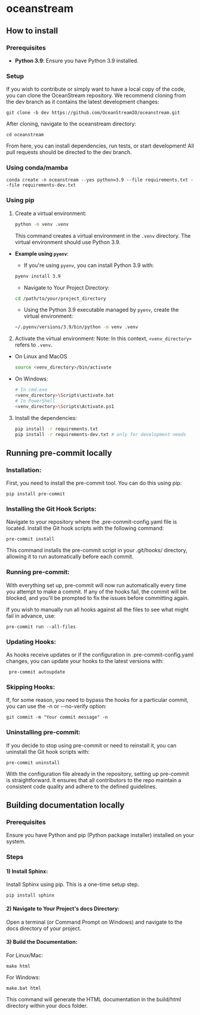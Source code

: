 # oceanstream

## How to install

### Prerequisites

- **Python 3.9**: Ensure you have Python 3.9 installed.

### Setup

If you wish to contribute or simply want to have a local copy of the code, you can clone the OceanStream repository. We recommend cloning from the dev branch as it contains the latest development changes:

    git clone -b dev https://github.com/OceanStreamIO/oceanstream.git

After cloning, navigate to the oceanstream directory:

    cd oceanstream
From here, you can install dependencies, run tests, or start development! 
All pull requests should be directed to the dev branch.

### Using conda/mamba

    conda create -n oceanstream --yes python=3.9 --file requirements.txt --file requirements-dev.txt

### Using pip

1. Create a virtual environment:
    ```bash
    python -m venv .venv
    ```
    This command creates a virtual environment in the `.venv` directory.
    The virtual environment should use Python 3.9.

- **Example using `pyenv`**:

    - If you're using `pyenv`, you can install Python 3.9 with:
    ```bash
    pyenv install 3.9
    ```

    - Navigate to Your Project Directory:
    ```bash
    cd /path/to/your/project_directory
    ```

    - Using the Python 3.9 executable managed by `pyenv`, create the virtual environment:
    ```bash
    ~/.pyenv/versions/3.9/bin/python -m venv .venv
    ```

2. Activate the virtual environment:
Note: In this context, `<venv_directory>` refers to `.venv`.
* On Linux and MacOS
    ```bash
    source <venv_directory>/bin/activate
    ```
* On Windows:
    ```bash
    # In cmd.exe
    <venv_directory>\Scripts\activate.bat
    # In PowerShell
    <venv_directory>\Scripts\Activate.ps1
    ```

3. Install the dependencies:
    ```bash
    pip install -r requirements.txt
    pip install -r requirements-dev.txt # only for development needs
    ```

## Running pre-commit locally

### Installation:
First, you need to install the pre-commit tool. You can do this using pip:

    pip install pre-commit

### Installing the Git Hook Scripts:
Navigate to your repository where the .pre-commit-config.yaml file is located. Install the Git hook scripts with the following command:

    pre-commit install

This command installs the pre-commit script in your .git/hooks/ directory, allowing it to run automatically before each commit.

### Running pre-commit:
With everything set up, pre-commit will now run automatically every time you attempt to make a commit. If any of the hooks fail, the commit will be blocked, and you'll be prompted to fix the issues before committing again.

If you wish to manually run all hooks against all the files to see what might fail in advance, use:

    pre-commit run --all-files

### Updating Hooks:
As hooks receive updates or if the configuration in .pre-commit-config.yaml changes, you can update your hooks to the latest versions with:

     pre-commit autoupdate

### Skipping Hooks:
If, for some reason, you need to bypass the hooks for a particular commit, you can use the -n or --no-verify option:


    git commit -m "Your commit message" -n

### Uninstalling pre-commit:
If you decide to stop using pre-commit or need to reinstall it, you can uninstall the Git hook scripts with:


    pre-commit uninstall

With the configuration file already in the repository, setting up pre-commit is straightforward. It ensures that all contributors to the repo maintain a consistent code quality and adhere to the defined guidelines.

## Building documentation locally

### Prerequisites

Ensure you have Python and pip (Python package installer) installed on your system.

### Steps

#### 1) Install Sphinx:

Install Sphinx using pip. This is a one-time setup step.

    pip install sphinx

#### 2) Navigate to Your Project's docs Directory:

Open a terminal (or Command Prompt on Windows) and navigate to the docs directory of your project.

#### 3) Build the Documentation:

For Linux/Mac:

    make html

For Windows:

    make.bat html

This command will generate the HTML documentation in the build/html directory within your docs folder.
